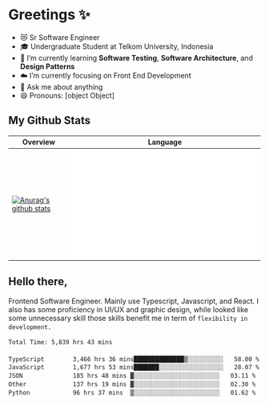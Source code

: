 # Greetings ✨
- 😻 Sr Software Engineer
- 🎓 Undergraduate Student at Telkom University, Indonesia
- 🌱 I’m currently learning **Software Testing**, **Software Architecture**, and **Design Patterns**
- ☁️ I’m currently focusing on Front End Development
- 💬 Ask me about anything
- 😄 Pronouns: [object Object]

## My Github Stats

| Overview | Language |
| --- | --- |
|[![Anurag's github stats](https://github-readme-stats.vercel.app/api?username=abui-am&count_private=true)](https://github.com/anuraghazra/github-readme-stats)|![Language](https://raw.githubusercontent.com/abui-am/stats/c6455f656dfce7acd3951e5ec5b25d72af0b2ee3/generated/languages.svg)|

## Hello there, 
Frontend Software Engineer. 
Mainly use Typescript, Javascript, and React. I also has some proficiency in UI/UX and graphic design, while looked like some unnecessary skill those skills benefit me in term of `flexibility in development.`


<!--START_SECTION:waka-->

```txt
Total Time: 5,839 hrs 43 mins

TypeScript        3,466 hrs 36 mins██████████████▒░░░░░░░░░░   58.00 %
JavaScript        1,677 hrs 53 mins███████░░░░░░░░░░░░░░░░░░   28.07 %
JSON              185 hrs 48 mins ▓░░░░░░░░░░░░░░░░░░░░░░░░   03.11 %
Other             137 hrs 19 mins ▓░░░░░░░░░░░░░░░░░░░░░░░░   02.30 %
Python            96 hrs 37 mins  ▒░░░░░░░░░░░░░░░░░░░░░░░░   01.62 %
```

<!--END_SECTION:waka-->
